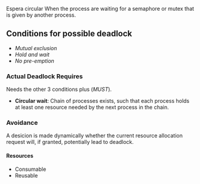 Espera circular
When the process are waiting for a semaphore or mutex that is given by another process.
## Conditions for possible deadlock
- *Mutual exclusion*
- *Hold and wait*
- *No pre-emption*
### Actual Deadlock Requires
Needs the other 3 conditions plus (*MUST*).
- **Circular wait**: Chain of processes exists, such that each process holds at least one resource needed by the next process in the chain.
### Avoidance
A desicion is made dynamically whether the current resource allocation request will, if granted, potentially lead to deadlock.
#### Resources
- Consumable
- Reusable